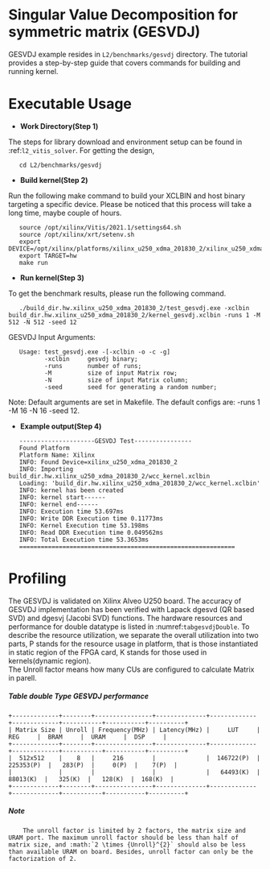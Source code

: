 Singular Value Decomposition for symmetric matrix (GESVDJ)
==========================================================

GESVDJ example resides in ``L2/benchmarks/gesvdj`` directory. The tutorial provides a step-by-step guide that covers commands for building and running kernel.

Executable Usage
================

* **Work Directory(Step 1)**

The steps for library download and environment setup can be found in :ref:`l2_vitis_solver`. For getting the design,

```
   cd L2/benchmarks/gesvdj
```

* **Build kernel(Step 2)**

Run the following make command to build your XCLBIN and host binary targeting a specific device. Please be noticed that this process will take a long time, maybe couple of hours.

```
   source /opt/xilinx/Vitis/2021.1/settings64.sh
   source /opt/xilinx/xrt/setenv.sh
   export DEVICE=/opt/xilinx/platforms/xilinx_u250_xdma_201830_2/xilinx_u250_xdma_201830_2.xpfm
   export TARGET=hw
   make run 
```

* **Run kernel(Step 3)**

To get the benchmark results, please run the following command.

```
   ./build_dir.hw.xilinx_u250_xdma_201830_2/test_gesvdj.exe -xclbin build_dir.hw.xilinx_u250_xdma_201830_2/kernel_gesvdj.xclbin -runs 1 -M 512 -N 512 -seed 12 
```

GESVDJ Input Arguments:

```
   Usage: test_gesvdj.exe -[-xclbin -o -c -g]
          -xclbin     gesvdj binary;
          -runs       number of runs; 
          -M          size of input Matrix row; 
          -N          size of input Matrix column;
          -seed       seed for generating a random number;
```

Note: Default arguments are set in Makefile. The default configs are: -runs 1 -M 16 -N 16 -seed 12. 

* **Example output(Step 4)** 

  
``` 
   ---------------------GESVDJ Test----------------
   Found Platform
   Platform Name: Xilinx
   INFO: Found Device=xilinx_u250_xdma_201830_2
   INFO: Importing build_dir.hw.xilinx_u250_xdma_201830_2/wcc_kernel.xclbin
   Loading: 'build_dir.hw.xilinx_u250_xdma_201830_2/wcc_kernel.xclbin'
   INFO: kernel has been created
   INFO: kernel start------
   INFO: kernel end------
   INFO: Execution time 53.697ms
   INFO: Write DDR Execution time 0.11773ms
   INFO: Kernel Execution time 53.198ms
   INFO: Read DDR Execution time 0.049562ms
   INFO: Total Execution time 53.3653ms
   ============================================================
```

Profiling 
=========

The GESVDJ is validated on Xilinx Alveo U250 board. 
The accuracy of GESVDJ implementation has been verified with Lapack dgesvd (QR based SVD) and dgesvj (Jacobi SVD) functions. 
The hardware resources and performance for double datatype is listed in :numref:`tabgesvdjDouble`.
To describe the resource utilization, we separate the overall utilization into two parts, P stands for the resource usage in platform, that is those instantiated in static region of the FPGA card, K stands for those used in kernels(dynamic region).  
The Unroll factor means how many CUs are configured to calculate Matrix in parell.


##### Table double Type GESVDJ performance

    +-------------+--------+----------------+--------------+-------------+-------------+-----------+-----------+----------+
    | Matrix Size | Unroll | Frequency(MHz) | Latency(MHz) |     LUT     |     REG     |  BRAM     |  URAM     |  DSP     |
    +-------------+--------+----------------+--------------+-------------+-------------+-----------+-----------+----------+
    |  512x512    |    8   |     216        |              |  146722(P)  |  225353(P)  |   283(P)  |     0(P)  |    7(P)  |
    |             |        |                |              |   64493(K)  |   88013(K)  |   325(K)  |   128(K)  |  168(K)  |
    +-------------+--------+----------------+--------------+-------------+-------------+-----------+-----------+----------+


##### Note
```
    The unroll factor is limited by 2 factors, the matrix size and URAM port. The maximum unroll factor should be less than half of matrix size, and :math:`2 \times {Unroll}^{2}` should also be less than available URAM on board. Besides, unroll factor can only be the factorization of 2.
```

